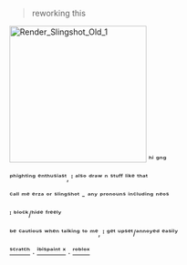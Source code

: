 > reworking this

<img width="240" height="240" alt="Render_Slingshot_Old_1" src="https://github.com/user-attachments/assets/f3632201-ca12-4a0a-a873-df228fcf4cec" /> ʰⁱ ᵍⁿᵍ

ᵖʰⁱᵍʰᵗⁱⁿᵍ ᵉⁿᵗʰᵘˢⁱᵃˢᵗ, ᴵ ᵃˡˢᵒ ᵈʳᵃʷ ⁿ ˢᵗᵘᶠᶠ ˡⁱᵏᵉ ᵗʰᵃᵗ

ᶜᵃˡˡ ᵐᵉ ᵉʳᶻᵃ ᵒʳ ˢˡⁱⁿᵍˢʰᵒᵗ - ᵃⁿʸ ᵖʳᵒⁿᵒᵘⁿˢ ⁱⁿᶜˡᵘᵈⁱⁿᵍ ⁿᵉᵒˢ

ᴵ ᵇˡᵒᶜᵏ/ʰⁱᵈᵉ ᶠʳᵉᵉˡʸ

ᵇᵉ ᶜᵃᵘᵗⁱᵒᵘˢ ʷʰᵉⁿ ᵗᵃˡᵏⁱⁿᵍ ᵗᵒ ᵐᵉ, ᴵ ᵍᵉᵗ ᵘᵖˢᵉᵗ/ᵃⁿⁿᵒʸᵉᵈ ᵉᵃˢⁱˡʸ

[ˢᶜʳᵃᵗᶜʰ](https://scratch.mit.edu/users/redzzartz/) . [ⁱᵇⁱˢᵖᵃⁱⁿᵗ ˣ](https://ibispaint.com/artist4/2057983945473611/?type=illust&sort=new) . [ʳᵒᵇˡᵒˣ](https://www.roblox.com/users/5368384233/profile)
